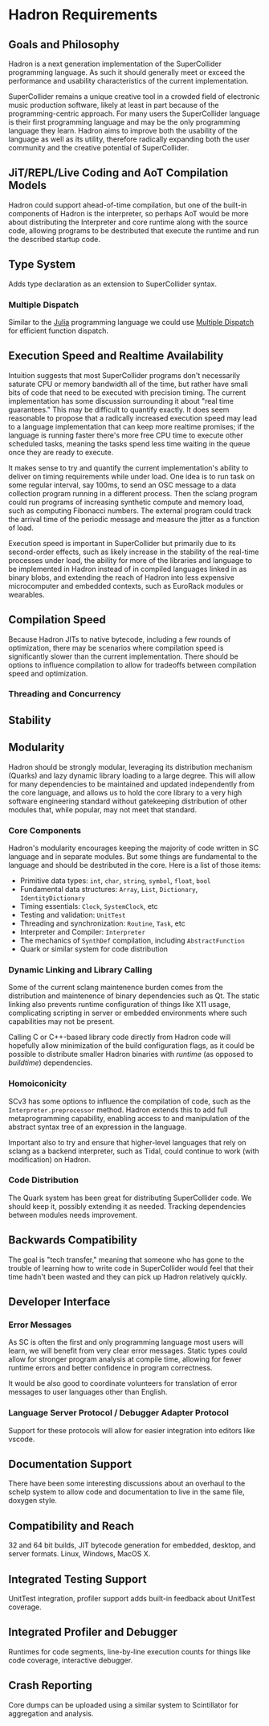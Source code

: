 # Hadron Requirements

## Goals and Philosophy

Hadron is a next generation implementation of the SuperCollider programming language. As such it should generally meet
or exceed the performance and usability characteristics of the current implementation.

SuperCollider remains a unique creative tool in a crowded field of electronic music production software, likely at least
in part because of the programming-centric approach. For many users the SuperCollider language is their first
programming language and may be the only programming language they learn. Hadron aims to improve both the usability of
the language as well as its utility, therefore radically expanding both the user community and the creative potential of
SuperCollider. 

## JiT/REPL/Live Coding and AoT Compilation Models

Hadron could support ahead-of-time compilation, but one of the built-in components of Hadron is the interpreter, so
perhaps AoT would be more about distributing the Interpreter and core runtime along with the source code, allowing
programs to be destributed that execute the runtime and run the described startup code.

## Type System

Adds type declaration as an extension to SuperCollider syntax.

### Multiple Dispatch

Similar to the [Julia](https://julialang.org/) programming language we could use [Multiple
Dispatch](https://en.wikipedia.org/wiki/Multiple_dispatch) for efficient function dispatch.

## Execution Speed and Realtime Availability

Intuition suggests that most SuperCollider programs don't necessarily saturate CPU or memory bandwidth all of the time,
but rather have small bits of code that need to be executed with precision timing. The current implementation has some
discussion surrounding it about "real time guarantees." This may be difficult to quantify exactly. It does seem
reasonable to propose that a radically increased execution speed may lead to a language implementation that can keep
more realtime promises; if the language is running faster there's more free CPU time to execute other scheduled tasks,
meaning the tasks spend less time waiting in the queue once they are ready to execute.

It makes sense to try and quantify the current implementation's ability to deliver on timing requirements while under
load. One idea is to run task on some regular interval, say 100ms, to send an OSC message to a data collection program
running in a different process. Then the sclang program could run programs of increasing synthetic compute and memory
load, such as computing Fibonacci numbers. The external program could track the arrival time of the periodic message and
measure the jitter as a function of load.

Execution speed is important in SuperCollider but primarily due to its second-order effects, such as likely increase in
the stability of the real-time processes under load, the ability for more of the libraries and language to be
implemented in Hadron instead of in compiled languages linked in as binary blobs, and extending the reach of Hadron into
less expensive microcomputer and embedded contexts, such as EuroRack modules or wearables.

## Compilation Speed

Because Hadron JITs to native bytecode, including a few rounds of optimization, there may be scenarios where compilation
speed is significantly slower than the current implementation. There should be options to influence compilation to allow
for tradeoffs between compilation speed and optimization.

### Threading and Concurrency

## Stability

## Modularity

Hadron should be strongly modular, leveraging its distribution mechanism (Quarks) and lazy dynamic library loading to a
large degree. This will allow for many dependencies to be maintained and updated independently from the core language,
and allows us to hold the core library to a very high software engineering standard without gatekeeping distribution of
other modules that, while popular, may not meet that standard.

### Core Components

Hadron's modularity encourages keeping the majority of code written in SC language and in separate modules. But some
things are fundamental to the language and should be destributed in the core. Here is a list of those items:

 * Primitive data types: `int`, `char`, `string`, `symbol`, `float`, `bool`
 * Fundamental data structures: `Array`, `List`, `Dictionary`, `IdentityDictionary`
 * Timing essentials: `Clock`, `SystemClock`, etc
 * Testing and validation: `UnitTest`
 * Threading and synchronization: `Routine`, `Task`, etc
 * Interpreter and Compiler: `Interpreter`
 * The mechanics of `SynthDef` compilation, including `AbstractFunction`
 * Quark or similar system for code distribution

### Dynamic Linking and Library Calling

Some of the current sclang maintenence burden comes from the distribution and maintenence of binary dependencies such
as Qt. The static linking also prevents runtime configuration of things like X11 usage, complicating scripting in
server or embedded environments where such capabilities may not be present.

Calling C or C++-based library code directly from Hadron code will hopefully allow minimization of the build
configuration flags, as it could be possible to distribute smaller Hadron binaries with *runtime* (as opposed to
*buildtime*) dependencies.

### Homoiconicity

SCv3 has some options to influence the compilation of code, such as the `Interpreter.preprocessor` method. Hadron
extends this to add full metaprogramming capability, enabling access to and manipulation of the abstract syntax tree of
an expression in the language.

Important also to try and ensure that higher-level languages that rely on sclang as a backend interpreter, such as
Tidal, could continue to work (with modification) on Hadron.

### Code Distribution

The Quark system has been great for distributing SuperCollider code. We should keep it, possibly extending it as needed.
Tracking dependencies between modules needs improvement.

## Backwards Compatibility

The goal is "tech transfer," meaning that someone who has gone to the trouble of learning how to write code in
SuperCollider would feel that their time hadn't been wasted and they can pick up Hadron relatively quickly.

## Developer Interface

### Error Messages

As SC is often the first and only programming language most users will learn, we will benefit from very clear error
messages. Static types could allow for stronger program analysis at compile time, allowing for fewer runtime errors and
better confidence in program correctness.

It would be also good to coordinate volunteers for translation of error messages to user languages other than English.

### Language Server Protocol / Debugger Adapter Protocol

Support for these protocols will allow for easier integration into editors like vscode.

## Documentation Support

There have been some interesting discussions about an overhaul to the schelp system to allow code and documentation to
live in the same file, doxygen style.

## Compatibility and Reach

32 and 64 bit builds, JIT bytecode generation for embedded, desktop, and server formats. Linux, Windows, MacOS X.

## Integrated Testing Support

UnitTest integration, profiler support adds built-in feedback about UnitTest coverage.

## Integrated Profiler and Debugger

Runtimes for code segments, line-by-line execution counts for things like code coverage, interactive debugger.

## Crash Reporting

Core dumps can be uploaded using a similar system to Scintillator for aggregation and analysis.